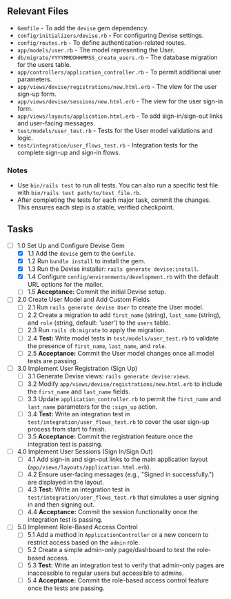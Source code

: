 ## Relevant Files

- `Gemfile` - To add the `devise` gem dependency.
- `config/initializers/devise.rb` - For configuring Devise settings.
- `config/routes.rb` - To define authentication-related routes.
- `app/models/user.rb` - The model representing the User.
- `db/migrate/YYYYMMDDHHMMSS_create_users.rb` - The database migration for the
  users table.
- `app/controllers/application_controller.rb` - To permit additional user
  parameters.
- `app/views/devise/registrations/new.html.erb` - The view for the user
  sign-up form.
- `app/views/devise/sessions/new.html.erb` - The view for the user sign-in
  form.
- `app/views/layouts/application.html.erb` - To add sign-in/sign-out links
  and user-facing messages.
- `test/models/user_test.rb` - Tests for the User model validations and
  logic.
- `test/integration/user_flows_test.rb` - Integration tests for the complete
  sign-up and sign-in flows.

### Notes

- Use `bin/rails test` to run all tests. You can also run a specific test file
  with `bin/rails test path/to/test_file.rb`.
- After completing the tests for each major task, commit the changes. This
  ensures each step is a stable, verified checkpoint.

## Tasks

- [ ] 1.0 Set Up and Configure Devise Gem
  - [x] 1.1 Add the `devise` gem to the `Gemfile`.
  - [x] 1.2 Run `bundle install` to install the gem.
  - [x] 1.3 Run the Devise installer: `rails generate devise:install`.
  - [x] 1.4 Configure `config/environments/development.rb` with the default
    URL options for the mailer.
  - [ ] 1.5 **Acceptance:** Commit the initial Devise setup.

- [ ] 2.0 Create User Model and Add Custom Fields
  - [ ] 2.1 Run `rails generate devise User` to create the User model.
  - [ ] 2.2 Create a migration to add `first_name` (string), `last_name`
    (string), and `role` (string, default: 'user') to the `users` table.
  - [ ] 2.3 Run `rails db:migrate` to apply the migration.
  - [ ] 2.4 **Test:** Write model tests in `test/models/user_test.rb` to
    validate the presence of `first_name`, `last_name`, and `role`.
  - [ ] 2.5 **Acceptance:** Commit the User model changes once all model tests
    are passing.

- [ ] 3.0 Implement User Registration (Sign Up)
  - [ ] 3.1 Generate Devise views: `rails generate devise:views`.
  - [ ] 3.2 Modify `app/views/devise/registrations/new.html.erb` to include
    the `first_name` and `last_name` fields.
  - [ ] 3.3 Update `application_controller.rb` to permit the `first_name` and
    `last_name` parameters for the `:sign_up` action.
  - [ ] 3.4 **Test:** Write an integration test in
    `test/integration/user_flows_test.rb` to cover the user sign-up
    process from start to finish.
  - [ ] 3.5 **Acceptance:** Commit the registration feature once the
    integration test is passing.

- [ ] 4.0 Implement User Sessions (Sign In/Sign Out)
  - [ ] 4.1 Add sign-in and sign-out links to the main application layout
    (`app/views/layouts/application.html.erb`).
  - [ ] 4.2 Ensure user-facing messages (e.g., "Signed in successfully.") are
    displayed in the layout.
  - [ ] 4.3 **Test:** Write an integration test in
    `test/integration/user_flows_test.rb` that simulates a user signing in
    and then signing out.
  - [ ] 4.4 **Acceptance:** Commit the session functionality once the
    integration test is passing.

- [ ] 5.0 Implement Role-Based Access Control
  - [ ] 5.1 Add a method in `ApplicationController` or a new concern to
    restrict access based on the `admin` role.
  - [ ] 5.2 Create a simple admin-only page/dashboard to test the
    role-based access.
  - [ ] 5.3 **Test:** Write an integration test to verify that admin-only pages
    are inaccessible to regular users but accessible to admins.
  - [ ] 5.4 **Acceptance:** Commit the role-based access control feature once
    the tests are passing.

